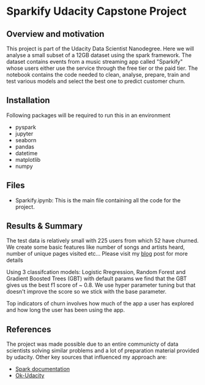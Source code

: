 # Sparkify Udacity Capstone Project

## Overview and motivation
This project is part of the Udacity Data Scientist Nanodegree. Here we will analyse a small subset of a 12GB dataset using the spark framework. 
The dataset contains events from a music streaming app called "Sparkify" whose users either use the service through the free tier or the paid tier.
The notebook contains the code needed to clean, analyse, prepare, train and test various models and select the best one to predict customer churn.

## Installation
Following packages will be required to run this in an environment
  - pyspark
  - jupyter
  - seaborn
  - pandas
  - datetime
  - matplotlib
  - numpy
  
## Files
  - Sparkify.ipynb: This is the main file containing all the code for the project.
  
## Results & Summary
The test data is relatively small with 225 users from which 52 have churned. We create some basic features like number of songs and artists heard, 
number of unique pages visited etc... Please visit my [blog](https://naveedrafi.medium.com/user-churn-prediction-with-spark-fd99b6c568e4) post for more details

Using 3 classifcation models: Logistic Rregression, Random Forest and Gradient Boosted Trees (GBT) with default params we find that the GBT gives us the best f1
score of ~ 0.8. We use hyper parameter tuning but that doesn't improve the score so we stick with the base parameter.

Top indicators of churn involves how much of the app a user has explored and how long the user has been using the app.

## References
The project was made possible due to an entire communicty of data scientists solving similar problems and a lot of preparation material provided by udacity.
Other key sources that influenced my approach are:
  - [Spark documentation](https://spark.apache.org/docs/latest/index.html)
  - [Ok-Udacity](https://github.com/ok-udacity/sparkify/blob/master/Sparkify.ipynb)


